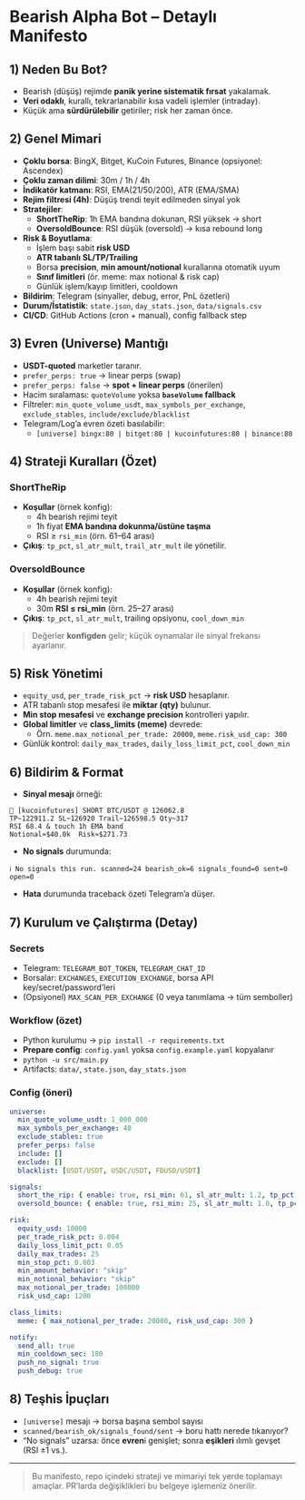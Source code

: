 # Bearish Alpha Bot – Detaylı Manifesto

## 1) Neden Bu Bot?
- Bearish (düşüş) rejimde **panik yerine sistematik fırsat** yakalamak.
- **Veri odaklı**, kurallı, tekrarlanabilir kısa vadeli işlemler (intraday).
- Küçük ama **sürdürülebilir** getiriler; risk her zaman önce.

## 2) Genel Mimari
- **Çoklu borsa**: BingX, Bitget, KuCoin Futures, Binance (opsiyonel: Ascendex)
- **Çoklu zaman dilimi**: 30m / 1h / 4h
- **İndikatör katmanı**: RSI, EMA(21/50/200), ATR (EMA/SMA)
- **Rejim filtresi (4h)**: Düşüş trendi teyit edilmeden sinyal yok
- **Stratejiler**:
  - **ShortTheRip**: 1h EMA bandına dokunan, RSI yüksek → short
  - **OversoldBounce**: RSI düşük (oversold) → kısa rebound long
- **Risk & Boyutlama**:
  - İşlem başı sabit **risk USD**
  - **ATR tabanlı SL/TP/Trailing**
  - Borsa **precision**, **min amount/notional** kurallarına otomatik uyum
  - **Sınıf limitleri** (ör. meme: max notional & risk cap)
  - Günlük işlem/kayıp limitleri, cooldown
- **Bildirim**: Telegram (sinyaller, debug, error, PnL özetleri)
- **Durum/İstatistik**: `state.json`, `day_stats.json`, `data/signals.csv`
- **CI/CD**: GitHub Actions (cron + manual), config fallback step

## 3) Evren (Universe) Mantığı
- **USDT-quoted** marketler taranır.
- `prefer_perps: true` → linear perps (swap)
- `prefer_perps: false` → **spot + linear perps** (önerilen)
- Hacim sıralaması: `quoteVolume` yoksa **`baseVolume` fallback**
- Filtreler: `min_quote_volume_usdt`, `max_symbols_per_exchange`,
  `exclude_stables`, `include/exclude/blacklist`
- Telegram/Log’a evren özeti basılabilir:
  - `[universe] bingx:80 | bitget:80 | kucoinfutures:80 | binance:80`

## 4) Strateji Kuralları (Özet)
### ShortTheRip
- **Koşullar** (örnek konfig):
  - 4h bearish rejimi teyit
  - 1h fiyat **EMA bandına dokunma/üstüne taşma**
  - RSI ≥ `rsi_min` (örn. 61–64 arası)
- **Çıkış**: `tp_pct`, `sl_atr_mult`, `trail_atr_mult` ile yönetilir.

### OversoldBounce
- **Koşullar** (örnek konfig):
  - 4h bearish rejimi teyit
  - 30m **RSI ≤ rsi_min** (örn. 25–27 arası)
- **Çıkış**: `tp_pct`, `sl_atr_mult`, trailing opsiyonu, `cool_down_min`

> Değerler **konfigden** gelir; küçük oynamalar ile sinyal frekansı ayarlanır.

## 5) Risk Yönetimi
- `equity_usd`, `per_trade_risk_pct` → **risk USD** hesaplanır.
- ATR tabanlı stop mesafesi ile **miktar (qty)** bulunur.
- **Min stop mesafesi** ve **exchange precision** kontrolleri yapılır.
- **Global limitler** ve **class_limits (meme)** devrede:
  - Örn. `meme.max_notional_per_trade: 20000`, `meme.risk_usd_cap: 300`
- Günlük kontrol: `daily_max_trades`, `daily_loss_limit_pct`, `cool_down_min`

## 6) Bildirim & Format
- **Sinyal mesajı** örneği:
```
🔴 [kucoinfutures] SHORT BTC/USDT @ 126062.8
TP~122911.2 SL~126920 Trail~126598.5 Qty~317
RSI 68.4 & touch 1h EMA band
Notional≈$40.0k  Risk≈$271.73
```
- **No signals** durumunda:
```
ℹ️ No signals this run. scanned=24 bearish_ok=6 signals_found=0 sent=0 open=0
```
- **Hata** durumunda traceback özeti Telegram’a düşer.

## 7) Kurulum ve Çalıştırma (Detay)
### Secrets
- Telegram: `TELEGRAM_BOT_TOKEN`, `TELEGRAM_CHAT_ID`
- Borsalar: `EXCHANGES`, `EXECUTION_EXCHANGE`, borsa API key/secret/password’leri
- (Opsiyonel) `MAX_SCAN_PER_EXCHANGE` (0 veya tanımlama → tüm semboller)

### Workflow (özet)
- Python kurulumu → `pip install -r requirements.txt`
- **Prepare config**: `config.yaml` yoksa `config.example.yaml` kopyalanır
- `python -u src/main.py`
- Artifacts: `data/`, `state.json`, `day_stats.json`

### Config (öneri)
```yaml
universe:
  min_quote_volume_usdt: 1_000_000
  max_symbols_per_exchange: 40
  exclude_stables: true
  prefer_perps: false
  include: []
  exclude: []
  blacklist: [USDT/USDT, USDC/USDT, FDUSD/USDT]

signals:
  short_the_rip: { enable: true, rsi_min: 61, sl_atr_mult: 1.2, tp_pct: 0.012, trail_atr_mult: 0.9, touch_mid_ema: true, confirm_mid_trend: true }
  oversold_bounce: { enable: true, rsi_min: 25, sl_atr_mult: 1.0, tp_pct: 0.016, trail_atr_mult: 1.0, cool_down_min: 5 }

risk:
  equity_usd: 10000
  per_trade_risk_pct: 0.004
  daily_loss_limit_pct: 0.05
  daily_max_trades: 25
  min_stop_pct: 0.003
  min_amount_behavior: "skip"
  min_notional_behavior: "skip"
  max_notional_per_trade: 100000
  risk_usd_cap: 1200

class_limits:
  meme: { max_notional_per_trade: 20000, risk_usd_cap: 300 }

notify:
  send_all: true
  min_cooldown_sec: 180
  push_no_signal: true
  push_debug: true
```

## 8) Teşhis İpuçları
- `[universe]` mesajı → borsa başına sembol sayısı
- `scanned/bearish_ok/signals_found/sent` → boru hattı nerede tıkanıyor?
- “No signals” uzarsa: önce **evren**i genişlet; sonra **eşikleri** ılımlı gevşet (RSI ±1 vs.).

---

> Bu manifesto, repo içindeki strateji ve mimariyi tek yerde toplamayı amaçlar. PR’larda değişiklikleri bu belgeye işlemeniz önerilir.
